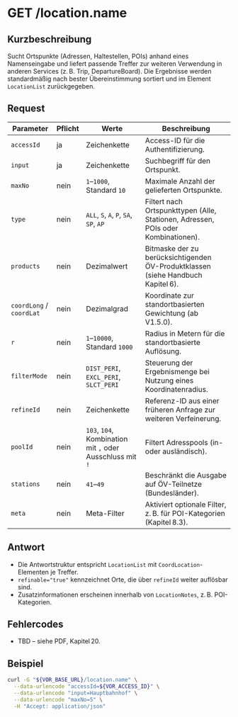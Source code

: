 # GET /location.name

## Kurzbeschreibung
Sucht Ortspunkte (Adressen, Haltestellen, POIs) anhand eines Namenseingabe und liefert passende Treffer zur weiteren Verwendung in anderen Services (z. B. Trip, DepartureBoard). Die Ergebnisse werden standardmäßig nach bester Übereinstimmung sortiert und im Element `LocationList` zurückgegeben.

## Request

| Parameter | Pflicht | Werte | Beschreibung |
| --- | --- | --- | --- |
| `accessId` | ja | Zeichenkette | Access-ID für die Authentifizierung. |
| `input` | ja | Zeichenkette | Suchbegriff für den Ortspunkt. |
| `maxNo` | nein | `1`–`1000`, Standard `10` | Maximale Anzahl der gelieferten Ortspunkte. |
| `type` | nein | `ALL`, `S`, `A`, `P`, `SA`, `SP`, `AP` | Filtert nach Ortspunkttypen (Alle, Stationen, Adressen, POIs oder Kombinationen). |
| `products` | nein | Dezimalwert | Bitmaske der zu berücksichtigenden ÖV-Produktklassen (siehe Handbuch Kapitel 6). |
| `coordLong` / `coordLat` | nein | Dezimalgrad | Koordinate zur standortbasierten Gewichtung (ab V1.5.0). |
| `r` | nein | `1`–`10000`, Standard `1000` | Radius in Metern für die standortbasierte Auflösung. |
| `filterMode` | nein | `DIST_PERI`, `EXCL_PERI`, `SLCT_PERI` | Steuerung der Ergebnismenge bei Nutzung eines Koordinatenradius. |
| `refineId` | nein | Zeichenkette | Referenz-ID aus einer früheren Anfrage zur weiteren Verfeinerung. |
| `poolId` | nein | `103`, `104`, Kombination mit `,` oder Ausschluss mit `!` | Filtert Adresspools (in- oder ausländisch). |
| `stations` | nein | `41`–`49` | Beschränkt die Ausgabe auf ÖV-Teilnetze (Bundesländer). |
| `meta` | nein | Meta-Filter | Aktiviert optionale Filter, z. B. für POI-Kategorien (Kapitel 8.3). |

## Antwort

- Die Antwortstruktur entspricht `LocationList` mit `CoordLocation`-Elementen je Treffer.
- `refinable="true"` kennzeichnet Orte, die über `refineId` weiter auflösbar sind.
- Zusatzinformationen erscheinen innerhalb von `LocationNotes`, z. B. POI-Kategorien.

## Fehlercodes

- TBD – siehe PDF, Kapitel 20.

## Beispiel

```bash
curl -G "${VOR_BASE_URL}/location.name" \
  --data-urlencode "accessId=${VOR_ACCESS_ID}" \
  --data-urlencode "input=Hauptbahnhof" \
  --data-urlencode "maxNo=5" \
  -H "Accept: application/json"
```
